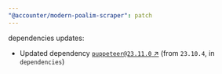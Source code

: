 ```yaml
---
"@accounter/modern-poalim-scraper": patch
---
```

dependencies updates:
  - Updated dependency [`puppeteer@23.11.0` ↗︎](https://www.npmjs.com/package/puppeteer/v/23.11.0) (from `23.10.4`, in `dependencies`)
